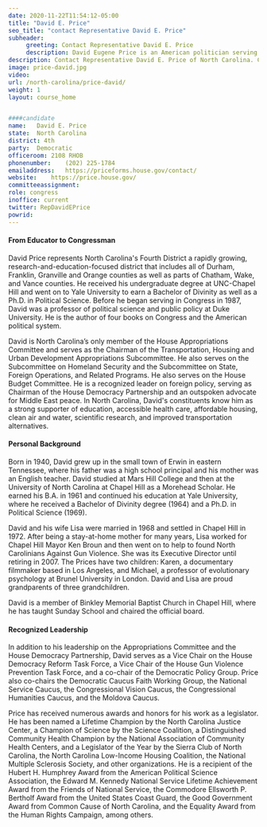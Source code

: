 ```yaml
---
date: 2020-11-22T11:54:12-05:00
title: "David E. Price"
seo_title: "contact Representative David E. Price"
subheader:
     greeting: Contact Representative David E. Price 
     description: David Eugene Price is an American politician serving as the U.S. Representative for North Carolina's 4th congressional district since 1997, previously holding the position from 1987 to 1995.
description: Contact Representative David E. Price of North Carolina. Contact information for David E. Price includes email address, phone number, and mailing address.
image: price-david.jpg
video: 
url: /north-carolina/price-david/
weight: 1
layout: course_home


####candidate
name:	David E. Price
state:	North Carolina
district: 4th
party:	Democratic
officeroom:	2108 RHOB
phonenumber:	(202) 225-1784
emailaddress:	https://priceforms.house.gov/contact/
website:	https://price.house.gov/
committeeassignment: 
role: congress
inoffice: current
twitter: RepDavidEPrice
powrid: 
---
```


#### From Educator to Congressman
David Price represents North Carolina's Fourth District a rapidly growing, research-and-education-focused district that includes all of Durham, Franklin, Granville and Orange counties as well as parts of Chatham, Wake, and Vance counties. He received his undergraduate degree at UNC-Chapel Hill and went on to Yale University to earn a Bachelor of Divinity as well as a Ph.D. in Political Science.  Before he began serving in Congress in 1987, David was a professor of political science and public policy at Duke University.  He is the author of four books on Congress and the American political system.

David is North Carolina’s only member of the House Appropriations Committee and serves as the Chairman of the Transportation, Housing and Urban Development Appropriations Subcommittee.  He also serves on the Subcommittee on Homeland Security and the Subcommittee on State, Foreign Operations, and Related Programs. He also serves on the House Budget Committee. He is a recognized leader on foreign policy, serving as Chairman of the House Democracy Partnership and an outspoken advocate for Middle East peace.  In North Carolina, David's constituents know him as a strong supporter of education, accessible health care, affordable housing, clean air and water, scientific research, and improved transportation alternatives.

#### Personal Background
Born in 1940, David grew up in the small town of Erwin in eastern Tennessee, where his father was a high school principal and his mother was an English teacher.  David studied at Mars Hill College and then at the University of North Carolina at Chapel Hill as a Morehead Scholar.  He earned his B.A. in 1961 and continued his education at Yale University, where he received a Bachelor of Divinity degree (1964) and a Ph.D. in Political Science (1969).

David and his wife Lisa were married in 1968 and settled in Chapel Hill in 1972.  After being a stay-at-home mother for many years, Lisa worked for Chapel Hill Mayor Ken Broun and then went on to help to found North Carolinians Against Gun Violence.  She was its Executive Director until retiring in 2007.  The Prices have two children: Karen, a documentary filmmaker based in Los Angeles, and Michael, a professor of evolutionary psychology at Brunel University in London.  David and Lisa are proud grandparents of three grandchildren.

David is a member of Binkley Memorial Baptist Church in Chapel Hill, where he has taught Sunday School and chaired the official board.

#### Recognized Leadership
In addition to his leadership on the Appropriations Committee and the House Democracy Partnership, David serves as a Vice Chair on the House Democracy Reform Task Force, a Vice Chair of the House Gun Violence Prevention Task Force, and a co-chair of the Democratic Policy Group.  Price also co-chairs the Democratic Caucus Faith Working Group, the National Service Caucus, the Congressional Vision Caucus, the Congressional Humanities Caucus, and the Moldova Caucus.

Price has received numerous awards and honors for his work as a legislator.  He has been named a Lifetime Champion by the North Carolina Justice Center, a Champion of Science by the Science Coalition, a Distinguished Community Health Champion by the National Association of Community Health Centers, and a Legislator of the Year by the Sierra Club of North Carolina, the North Carolina Low-Income Housing Coalition, the National Multiple Sclerosis Society, and other organizations.  He is a recipient of the Hubert H. Humphrey Award from the American Political Science Association, the Edward M. Kennedy National Service Lifetime Achievement Award from the Friends of National Service, the Commodore Ellsworth P. Bertholf Award from the United States Coast Guard, the Good Government Award from Common Cause of North Carolina, and the Equality Award from the Human Rights Campaign, among others.